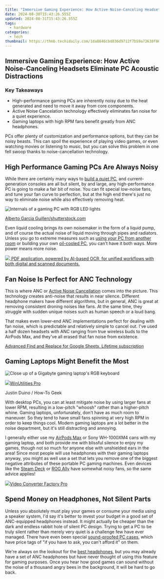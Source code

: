 ```yaml
---
title: "Immersive Gaming Experience: How Active Noise-Canceling Headsets Eliminate PC Acoustic Distractions"
date: 2024-08-30T15:43:26.555Z
updated: 2024-08-31T15:43:26.555Z
tags:
  - hardware
categories:
  - tech
thumbnail: https://thmb.techidaily.com/1da8846cbd836d9712f7b59a73630f863ec9ad2fa528ea4ddf23335f3fc8b9a6.png
---
```


## Immersive Gaming Experience: How Active Noise-Canceling Headsets Eliminate PC Acoustic Distractions

### Key Takeaways

* High-performance gaming PCs are inherently noisy due to the heat generated and need to move it away from core components.
* Active Noise Cancelation technology effectively eliminates fan noise for a quiet experience.
* Gaming laptops with high RPM fans benefit greatly from ANC headphones.

 PCs offer plenty of customization and performance options, but they can be noisy beasts. This can spoil the experience of playing video games, or even watching movies or listening to music, but you can solve this problem in one fell swoop thanks to noise-cancellation technology.

##  High Performance Gaming PCs Are Always Noisy

 While there are certainly many ways to [build a quiet PC](https://win-forum.techidaily.com/expert-advice-how-to-clean-up-your-windows-email-protected-with-revouninstaller/), and current-generation consoles are all but silent, by and large, any high-performance PC is going to make a fair bit of noise. You can fit special low-noise fans, and tune your fan curve to perfection, but at the high end there's just no way to eliminate noise while also effectively removing heat.

![Internals of a gaming PC with RGB LED lights](https://static1.howtogeekimages.com/wordpress/wp-content/uploads/2020/12/94e9c80c.jpg) 

[Alberto Garcia Guillen/shutterstock.com](https://www.shutterstock.com/image-photo/gaming-pc-rgb-led-lights-on-1618645462)

 Even liquid cooling brings its own noisemaker in the form of a liquid pump, and of course the actual noise of liquid moving through pipes and radiators. Unless you go to extreme measures such as [using your PC from another room](https://techidaily.com/undelete-lost-call-logs-from-vivo-s18-pro-by-fonelab-android-recover-call-logs/) or building your own [oil-cooled PC](https://hardware-reviews.techidaily.com/power-up-with-corsairs-budget-friendly-1000-watt-sff-power-supply-unit-now-just-149/), you can't have it both ways. More power means more noise.

<!-- affiliate ads begin -->
<a href="https://checkout.abbyy.com/order/checkout.php?PRODS=39254549&QTY=1&AFFILIATE=108875&CART=1"> <img src="https://secure.avangate.com/images/merchant/0e5fb5c76fca16adbee503c9aff393cd/products/8_FR-Badges-NEW-FR-Standard-16-WIN-200.png" border="0"> PDF application, powered by AI-based OCR, for unified workflows with both digital and scanned documents. </a>
<!-- affiliate ads end -->
##  Fan Noise Is Perfect for ANC Technology

 This is where ANC or [Active Noise Cancellation](https://facebook-clips.techidaily.com/updated-step-by-step-sharing-twitch-on-your-fb-page-for-2024/) comes into the picture. This technology creates anti-noise that results in near silence. Different headphone makers have different algorithms, but in general, ANC is great at removing consistent droning noises like fans. At the same time, they struggle with sudden unique noises such as human speech or a loud bang.

 That makes even lower-end ANC implementations perfect for dealing with fan noise, which is predictable and relatively simple to cancel out. I've used a half dozen headsets with ANC ranging from true wireless buds to the AirPods Max, and they've all erased that fan noise from existence.

<!-- affiliate ads begin -->
<a href="https://secure.2checkout.com/order/checkout.php?PRODS=4729642&QTY=1&AFFILIATE=108875&CART=1">Advanced Find and Replace for Google Sheets, Lifetime subscription</a>
<!-- affiliate ads end -->
##  Gaming Laptops Might Benefit the Most

![Close up of a Gigabyte gaming laptop's RGB keyboard](https://static1.howtogeekimages.com/wordpress/wp-content/uploads/2024/08/52616157863_0f5421e940_o.jpg) 

<!-- affiliate ads begin -->
<a href="https://secure.2checkout.com/order/checkout.php?PRODS=4665597&QTY=1&AFFILIATE=108875&CART=1"><img src="https://www.pcclean.io/wp-content/uploads/2018/03/winutilities-box-130521.png" border="0">WinUtilities Pro</a>
<!-- affiliate ads end -->
Justin Duino / How-To Geek

 With desktop PCs, you can at least mitigate noise by using larger fans at lower RPM, resulting in a low-pitch "whoosh" rather than a higher-pitch whine. Gaming laptops, unfortunately, don't have as much room to maneuver. So they tend to have small fans spinning at very high RPM in order to keep things cool. Modern gaming laptops are a lot better in the noise department, but it's still distracting and annoying.

 I generally either use my [AirPods Max](https://extra-hints.techidaily.com/how-to-change-powerpoint-video-speed/) or Sony WH-1000XM4 cans with my gaming laptop, and both provide me with blissful silence to enjoy my games, though not so much for anyone else with unshielded ears in the area! Since most people will use headphones with their gaming laptops anyway, you might as well use a set that lets you remove one of the biggest negative attributes of these portable PC gaming machines. Even devices like the [Steam Deck](https://review-topics.techidaily.com/in-2024-complete-tutorial-to-use-vpna-to-fake-gps-location-on-vivo-x100-drfone-by-drfone-virtual-android/) or [ROG Ally](https://some-guidance.techidaily.com/2024-approved-streamline-and-shine-the-top-5-video-quality-tools/) have somewhat noisy fans, so the same advice applies!

<!-- affiliate ads begin -->
<a href="https://secure.2checkout.com/order/checkout.php?PRODS=4537547&QTY=1&AFFILIATE=108875&CART=1"><img src="https://secure.avangate.com/images/merchant/4b0a0290ad7df100b77e86839989a75e/products/vcfpro.png" border="0">Video Converter Factory Pro</a>
<!-- affiliate ads end -->
##  Spend Money on Headphones, Not Silent Parts

 Unless you absolutely must play your games or consume your media using a speaker system, I'd say it's better to invest your budget in a good set of ANC-equipped headphones instead. It might actually be cheaper than the dark and endless rabbit hole of silent PC design. Trying to get a PC to be truly silent rather than merely very quiet is a challenge few have ever managed. There have even been special [sound-proofed PC cases](https://some-knowledge.techidaily.com/foremost-gallery-storage-solutions-for-2024/), which have price tags of "if you have to ask, you can't afford it" on them.

 We're always on the lookout for the [best headphones](https://mondly-stories.techidaily.com/perfezionamento-dei-numeri-italiani-per-la-comunicazione-da-1-1000/), but you may already have a set of ANC headphones but have never thought of using this feature for gaming purposes. Once you hear how good games can sound without the noise of a thousand angry bees in the background, it will be hard to go back.

<ins class="adsbygoogle"
     style="display:block"
     data-ad-format="autorelaxed"
     data-ad-client="ca-pub-7571918770474297"
     data-ad-slot="1223367746"></ins>



<ins class="adsbygoogle"
     style="display:block"
     data-ad-client="ca-pub-7571918770474297"
     data-ad-slot="8358498916"
     data-ad-format="auto"
     data-full-width-responsive="true"></ins>


